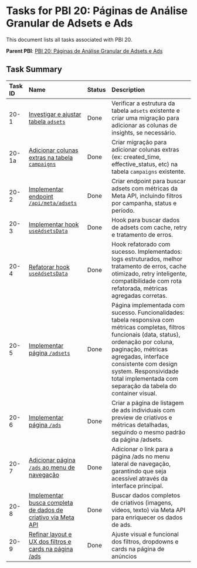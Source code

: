 # Tasks for PBI 20: Páginas de Análise Granular de Adsets e Ads

This document lists all tasks associated with PBI 20.

**Parent PBI**: [PBI 20: Páginas de Análise Granular de Adsets e Ads](./prd.md)

## Task Summary

| Task ID | Name | Status | Description |
| :------ | :--------------------------------------- | :------- | :--------------------------------- |
| 20-1 | [Investigar e ajustar tabela `adsets`](./20-1.md) | Done | Verificar a estrutura da tabela `adsets` existente e criar uma migração para adicionar as colunas de insights, se necessário. |
| 20-1a | [Adicionar colunas extras na tabela `campaigns`](./20-1a.md) | Done | Criar migração para adicionar colunas extras (ex: created_time, effective_status, etc) na tabela `campaigns` existente. |
| 20-2 | [Implementar endpoint `/api/meta/adsets`](./20-2.md) | Done | Criar endpoint para buscar adsets com métricas da Meta API, incluindo filtros por campanha, status e período. |
| 20-3 | [Implementar hook `useAdsetsData`](./20-3.md) | Done | Hook para buscar dados de adsets com cache, retry e tratamento de erros. |
| 20-4 | [Refatorar hook `useAdsetsData`](./20-4.md) | Done | Hook refatorado com sucesso. Implementados: logs estruturados, melhor tratamento de erros, cache otimizado, retry inteligente, compatibilidade com rota refatorada, métricas agregadas corretas. |
| 20-5 | [Implementar página `/adsets`](./20-5.md) | Done | Página implementada com sucesso. Funcionalidades: tabela responsiva com métricas completas, filtros funcionais (data, status), ordenação por coluna, paginação, métricas agregadas, interface consistente com design system. Responsividade total implementada com separação da tabela do container visual. |
| 20-6 | [Implementar página `/ads`](./20-6.md) | Done | Criar a página de listagem de ads individuais com preview de criativos e métricas detalhadas, seguindo o mesmo padrão da página /adsets. |
| 20-7 | [Adicionar página `/ads` ao menu de navegação](./20-7.md) | Done | Adicionar o link para a página /ads no menu lateral de navegação, garantindo que seja acessível através da interface principal. |
| 20-8 | [Implementar busca completa de dados de criativo via Meta API](./20-8.md) | Done | Buscar dados completos de criativos (imagens, vídeos, texto) via Meta API para enriquecer os dados de ads. |
| 20-9 | [Refinar layout e UX dos filtros e cards na página /ads](./20-9.md) | Done | Ajuste visual e funcional dos filtros, dropdowns e cards na página de anúncios |